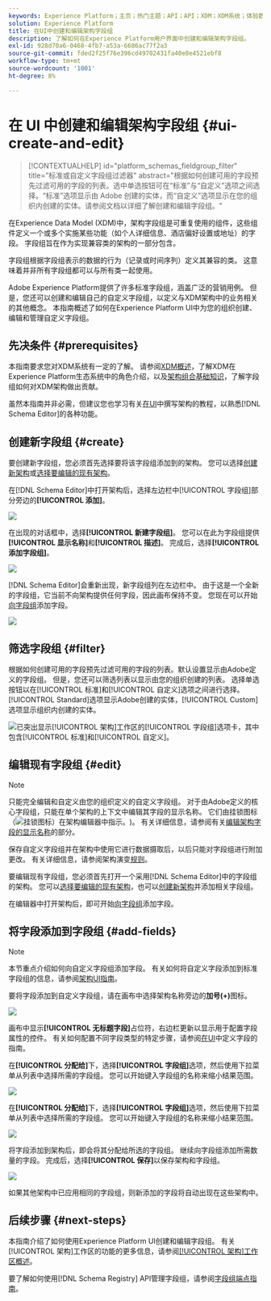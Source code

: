```yaml
---
keywords: Experience Platform；主页；热门主题；API；API；XDM；XDM系统；体验数据模型；数据模型；ui；工作区；字段组；字段组；
solution: Experience Platform
title: 在UI中创建和编辑架构字段组
description: 了解如何在Experience Platform用户界面中创建和编辑架构字段组。
exl-id: 928d70a6-0468-4fb7-a53a-6686ac77f2a3
source-git-commit: fded2f25f76e396cd49702431fa40e8e4521ebf8
workflow-type: tm+mt
source-wordcount: '1001'
ht-degree: 8%

---
```


# 在 UI 中创建和编辑架构字段组 {#ui-create-and-edit}

>[!CONTEXTUALHELP]
>id="platform_schemas_fieldgroup_filter"
>title="标准或自定义字段组过滤器"
>abstract="根据如何创建可用的字段预先过滤可用的字段的列表。选中单选按钮可在“标准”与“自定义”选项之间选择。“标准”选项显示由 Adobe 创建的实体，而“自定义”选项显示在您的组织内创建的实体。请参阅文档以详细了解创建和编辑字段组。"

在Experience Data Model (XDM)中，架构字段组是可重复使用的组件，这些组件定义一个或多个实施某些功能（如个人详细信息、酒店偏好设置或地址）的字段。 字段组旨在作为实现兼容类的架构的一部分包含。

字段组根据字段组表示的数据的行为（记录或时间序列）定义其兼容的类。 这意味着并非所有字段组都可以与所有类一起使用。

Adobe Experience Platform提供了许多标准字段组，涵盖广泛的营销用例。 但是，您还可以创建和编辑自己的自定义字段组，以定义与XDM架构中的业务相关的其他概念。 本指南概述了如何在Experience Platform UI中为您的组织创建、编辑和管理自定义字段组。

## 先决条件 {#prerequisites}

本指南要求您对XDM系统有一定的了解。 请参阅[XDM概述](../../home.md)，了解XDM在Experience Platform生态系统中的角色介绍，以及[架构组合基础知识](../../schema/composition.md)，了解字段组如何对XDM架构做出贡献。

虽然本指南并非必需，但建议您也学习有关[在UI](../../tutorials/create-schema-ui.md)中撰写架构的教程，以熟悉[!DNL Schema Editor]的各种功能。

## 创建新字段组 {#create}

要创建新字段组，您必须首先选择要将该字段组添加到的架构。 您可以选择[创建新架构](./schemas.md#create)或[选择要编辑的现有架构](./schemas.md#edit)。

在[!DNL Schema Editor]中打开架构后，选择左边栏中[!UICONTROL 字段组]部分旁边的&#x200B;**[!UICONTROL 添加]**。

![](../../images/ui/resources/field-groups/add-field-group.png)

在出现的对话框中，选择&#x200B;**[!UICONTROL 新建字段组]**。 您可以在此为字段组提供&#x200B;**[!UICONTROL 显示名称]**&#x200B;和&#x200B;**[!UICONTROL 描述]**。 完成后，选择&#x200B;**[!UICONTROL 添加字段组]**。

![](../../images/ui/resources/field-groups/create-field-group.png)

[!DNL Schema Editor]会重新出现，新字段组列在左边栏中。 由于这是一个全新的字段组，它当前不向架构提供任何字段，因此画布保持不变。 您现在可以开始[向字段组](#add-fields)添加字段。

![](../../images/ui/resources/field-groups/field-group-added.png)

## 筛选字段组 {#filter}

根据如何创建可用的字段预先过滤可用的字段的列表。默认设置显示由Adobe定义的字段组。 但是，您还可以筛选列表以显示由您的组织创建的列表。 选择单选按钮以在[!UICONTROL 标准]和[!UICONTROL 自定义]选项之间进行选择。 [!UICONTROL Standard]选项显示Adobe创建的实体，[!UICONTROL Custom]选项显示组织内创建的实体。

![已突出显示[!UICONTROL 架构]工作区的[!UICONTROL 字段组]选项卡，其中包含[!UICONTROL 标准]和[!UICONTROL 自定义]。](../../images/ui/resources/field-groups/standard-and-custom-field-groups.png)

## 编辑现有字段组 {#edit}

>[!NOTE]
>
>只能完全编辑和自定义由您的组织定义的自定义字段组。 对于由Adobe定义的核心字段组，只能在单个架构的上下文中编辑其字段的显示名称。 它们由挂锁图标（![挂锁图标）在架构编辑器中指示。](/help/images/icons/lock-closed.png))。 有关详细信息，请参阅有关[编辑架构字段的显示名称](./schemas.md#display-names)的部分。
>
>保存自定义字段组并在架构中使用它进行数据摄取后，以后只能对字段组进行附加更改。 有关详细信息，请参阅架构演变[规则](../../schema/composition.md#evolution)。

要编辑现有字段组，您必须首先打开一个采用[!DNL Schema Editor]中的字段组的架构。 您可以[选择要编辑的现有架构](./schemas.md#edit)，也可以[创建新架构](./schemas.md#create)并添加相关字段组。

在编辑器中打开架构后，即可开始[向字段组](#add-fields)添加字段。

## 将字段添加到字段组 {#add-fields}

>[!NOTE]
>
>本节重点介绍如何向自定义字段组添加字段。 有关如何将自定义字段添加到标准字段组的信息，请参阅[架构UI指南](./schemas.md#custom-fields-for-standard-groups)。

要将字段添加到自定义字段组，请在画布中选择架构名称旁边的&#x200B;**加号(+)**&#x200B;图标。

![](../../images/ui/resources/field-groups/add-field.png)

画布中显示&#x200B;**[!UICONTROL 无标题字段]**&#x200B;占位符，右边栏更新以显示用于配置字段属性的控件。 有关如何配置不同字段类型的特定步骤，请参阅[在UI](../fields/overview.md#define)中定义字段的指南。

在&#x200B;**[!UICONTROL 分配给]**&#x200B;下，选择&#x200B;**[!UICONTROL 字段组]**&#x200B;选项，然后使用下拉菜单从列表中选择所需的字段组。 您可以开始键入字段组的名称来缩小结果范围。

![](../../images/ui/resources/field-groups/select-field-group.png)

在&#x200B;**[!UICONTROL 分配给]**&#x200B;下，选择&#x200B;**[!UICONTROL 字段组]**&#x200B;选项，然后使用下拉菜单从列表中选择所需的字段组。 您可以开始键入字段组的名称来缩小结果范围。

![](../../images/ui/resources/field-groups/select-field-group.png)

将字段添加到架构后，即会将其分配给所选的字段组。 继续向字段组添加所需数量的字段。 完成后，选择&#x200B;**[!UICONTROL 保存]**&#x200B;以保存架构和字段组。

![](../../images/ui/resources/field-groups/complete-field-group.png)

如果其他架构中已应用相同的字段组，则新添加的字段将自动出现在这些架构中。

## 后续步骤 {#next-steps}

本指南介绍了如何使用Experience Platform UI创建和编辑字段组。 有关[!UICONTROL 架构]工作区的功能的更多信息，请参阅[[!UICONTROL 架构]工作区概述](../overview.md)。

要了解如何使用[!DNL Schema Registry] API管理字段组，请参阅[字段组端点指南](../../api/field-groups.md)。
